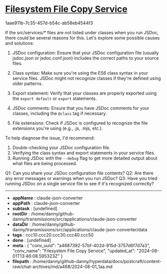 # [Filesystem File Copy Service](https://claude.ai/chat/a4687392-57bf-402d-915d-3757d6f7d7a3)

1aae911b-7c35-457d-b54c-ab58eb4544f3

 If the src/services/* files are not listed under classes when you run JSDoc, there could be several reasons for this. Let's explore some possible causes and solutions:

1. JSDoc configuration:
   Ensure that your JSDoc configuration file (usually jsdoc.json or jsdoc.conf.json) includes the correct paths to your source files.

2. Class syntax:
   Make sure you're using the ES6 class syntax in your service files. JSDoc might not recognize classes if they're defined using older patterns.

3. Export statement:
   Verify that your classes are properly exported using the `export default` or `export` statements.

4. JSDoc comments:
   Ensure that you have JSDoc comments for your classes, including the `@class` tag if necessary.

5. File extensions:
   Check if JSDoc is configured to recognize the file extensions you're using (e.g., .js, .mjs, etc.).

To help diagnose the issue, I'd recommend:

1. Double-checking your JSDoc configuration file.
2. Verifying the class syntax and export statements in your service files.
3. Running JSDoc with the `--debug` flag to get more detailed output about what files are being processed.

Q1: Can you share your JSDoc configuration file contents?
Q2: Are there any error messages or warnings when you run JSDoc?
Q3: Have you tried running JSDoc on a single service file to see if it's recognized correctly?

---

* **appName** : claude-json-converter
* **appPath** : claude-json-converter
* **subtask** : [undefined]
* **rootDir** : /home/danny/github-danny/transmissions/src/applications/claude-json-converter
* **dataDir** : /home/danny/github-danny/transmissions/src/applications/claude-json-converter/data
* **tags** : ccc10.ccc20.ccc30.ccc40.ccc50
* **done** : [undefined]
* **meta** : {
  "conv_uuid": "a4687392-57bf-402d-915d-3757d6f7d7a3",
  "conv_name": "Filesystem File Copy Service",
  "updated_at": "2024-08-01T13:46:08.595323Z"
}
* **filepath** : /home/danny/github-danny/hyperdata/docs/postcraft/content-raw/chat-archives/md/a468/2024-08-01_1aa.md